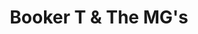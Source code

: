 ---
title: "Booker T & The MG's"
summary: "American instrumental rhythm & blues and soul combo, formed 1962 in Memphis, Tennessee. Best remembered as the in-house backing band of the record label. The band’s name is a combination of organist 's first names and the acronym for “Memphis Group”, MG. Other members were , , and who was replaced by in 1963. As well as playing on and producing a large amount of records, working with vocalists like , and , they were successful as a band in their own right, with hits like “Green Onions” and “Hip Hug-Her” . The band was effectively disbanded in the early 1970s, when both Cropper and Jones had left the label. A planned reunion in 1975 did not happen, as Jackson was murdered in October that year. The three remaining members did reunite several times since the late 1980s, often with Jackson’s cousin serving as a drummer. Booker T & The MG's were inducted into the Rock & Roll Hall of Fame in 1992."
slug: "booker-t-the-mg-s"
image: "booker-t-the-mg-s.jpg"
apple_music_artist_url: "https://music.apple.com/gb/artist/booker-t-the-m-g-s/2776284"
wikipedia_url: "none"
---